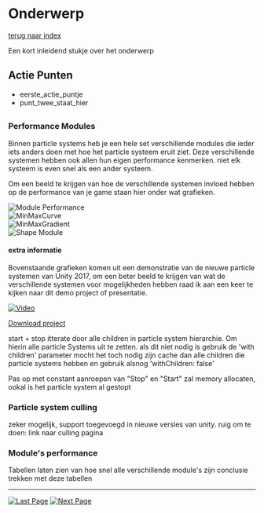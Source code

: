 # Onderwerp
[terug naar index](/Index.md)  

Een kort inleidend stukje over het onderwerp

## Actie Punten
* eerste_actie_puntje
* punt_twee_staat_hier
##  


### Performance Modules

Binnen particle systems heb je een hele set verschillende modules die ieder iets anders doen met hoe het particle systeem eruit ziet. Deze verschillende systemen 
hebben ook allen hun eigen performance kenmerken. niet elk systeem is even snel als een ander systeem.

Om een beeld te krijgen van hoe de verschillende systemen invloed hebben op de performance van je game staan hier onder wat grafieken.

![Module Performance](https://i.imgur.com/R0SKpM6.png)  
![MinMaxCurve](https://i.imgur.com/4eNB6EW.png)  
![MinMaxGradient](https://i.imgur.com/bKTMnJt.png)  
![Shape Module](https://i.imgur.com/nQvJa6K.png)  


#### extra informatie
Bovenstaande grafieken komen uit een demonstratie van de nieuwe particle systemen van Unity 2017, om een beter beeld te krijgen van wat de verschillende systemen
voor mogelijkheden hebben raad ik aan een keer te kijken naar dit demo project of presentatie.

[![Video](https://i.imgur.com/9r1oczW.png)](https://www.youtube.com/watch?v=_N4iL0SQ9q8)  

[Download project](http://bit.ly/2ueFDWF)  

start + stop itterate door alle children in particle system hierarchie. Om hierin alle particle Systems uit te zetten. als dit niet nodig is gebruik de 'with children' parameter
mocht het toch nodig zijn cache dan alle children die particle systems hebben en gebruik alsnog 'withChildren: false' 

Pas op met constant aanroepen van "Stop" en "Start" zal memory allocaten, ookal is het particle system al gestopt

### Particle system culling

zeker mogelijk, support toegevoegd in nieuwe versies van unity. ruig om te doen: link naar culling pagina

### Module's performance

Tabellen laten zien van hoe snel alle verschillende module's zijn
conclusie trekken met deze tabellen

---
[![Last Page](https://i.imgur.com/Wr11iwl.png)](/Graphics/Polycount.md) [![Next Page](https://i.imgur.com/nHLTAf1.png)](/UnitySettings/DrawCallsBatching)